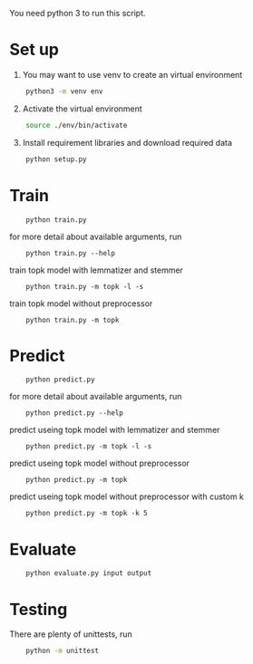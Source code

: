 You need python 3 to run this script.
# Set up
1. You may want to use venv to create an virtual environment
```bash
    python3 -m venv env
```
2. Activate the virtual environment
```bash
    source ./env/bin/activate
```
3. Install requirement libraries and download required data
```bash
    python setup.py
```

# Train
```
    python train.py
```
for more detail about available arguments, run
```
    python train.py --help
```
train topk model with lemmatizer and stemmer
```
    python train.py -m topk -l -s
```
train topk model without preprocessor
```
    python train.py -m topk 
```

# Predict
```
    python predict.py
```
for more detail about available arguments, run
```
    python predict.py --help
```
predict useing topk model with lemmatizer and stemmer
```
    python predict.py -m topk -l -s
```
predict useing topk model without preprocessor
```
    python predict.py -m topk 
```
predict useing topk model without preprocessor with custom k
```
    python predict.py -m topk -k 5
```
# Evaluate
```
    python evaluate.py input output
```
# Testing
There are plenty of unittests, run
```bash
    python -m unittest
```
